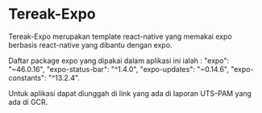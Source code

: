 # Tereak-Expo

Tereak-Expo merupakan template react-native yang memakai expo berbasis react-native yang dibantu dengan expo.

Daftar package expo yang dipakai dalam aplikasi ini ialah :
"expo": "~46.0.16",
"expo-status-bar": "^1.4.0",
"expo-updates": "~0.14.6",
"expo-constants": "^13.2.4".

Untuk aplikasi dapat diunggah di link yang ada di laporan UTS-PAM yang ada di GCR.
